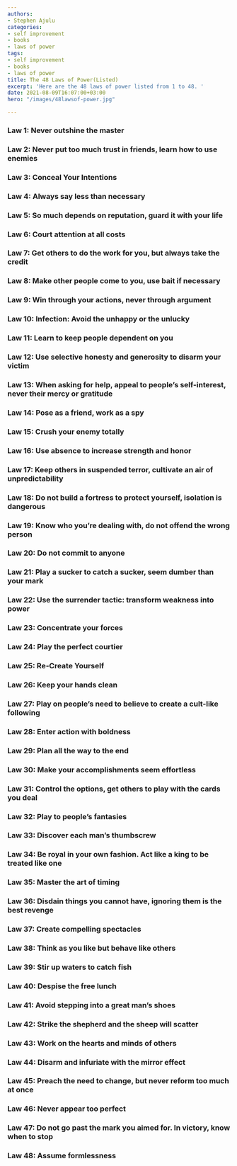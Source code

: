 ```yaml
---
authors:
- Stephen Ajulu
categories:
- self improvement
- books
- laws of power
tags:
- self improvement
- books
- laws of power
title: The 48 Laws of Power(Listed)
excerpt: 'Here are the 48 laws of power listed from 1 to 48. '
date: 2021-08-09T16:07:00+03:00
hero: "/images/48lawsof-power.jpg"

---
```

### Law 1: Never outshine the master

### Law 2: Never put too much trust in friends, learn how to use enemies

### Law 3: Conceal Your Intentions

### Law 4: Always say less than necessary

### Law 5: So much depends on reputation, guard it with your life

### Law 6: Court attention at all costs

### Law 7: Get others to do the work for you, but always take the credit

### Law 8: Make other people come to you, use bait if necessary

### Law 9: Win through your actions, never through argument

### Law 10: Infection: Avoid the unhappy or the unlucky

### Law 11: Learn to keep people dependent on you

### Law 12: Use selective honesty and generosity to disarm your victim

### Law 13: When asking for help, appeal to people’s self-interest, never their mercy or gratitude

### Law 14: Pose as a friend, work as a spy

### Law 15: Crush your enemy totally

### Law 16: Use absence to increase strength and honor

### Law 17: Keep others in suspended terror, cultivate an air of unpredictability

### Law 18: Do not build a fortress to protect yourself, isolation is dangerous

### Law 19: Know who you’re dealing with, do not offend the wrong person

### Law 20: Do not commit to anyone

### Law 21: Play a sucker to catch a sucker, seem dumber than your mark

### Law 22: Use the surrender tactic: transform weakness into power

### Law 23: Concentrate your forces

### Law 24: Play the perfect courtier

### Law 25: Re-Create Yourself

### Law 26: Keep your hands clean

### Law 27: Play on people’s need to believe to create a cult-like following

### Law 28: Enter action with boldness

### Law 29: Plan all the way to the end

### Law 30: Make your accomplishments seem effortless

### Law 31: Control the options, get others to play with the cards you deal

### Law 32: Play to people’s fantasies

### Law 33: Discover each man’s thumbscrew

### Law 34: Be royal in your own fashion. Act like a king to be treated like one

### Law 35: Master the art of timing

### Law 36: Disdain things you cannot have, ignoring them is the best revenge

### Law 37: Create compelling spectacles

### Law 38: Think as you like but behave like others

### Law 39: Stir up waters to catch fish

### Law 40: Despise the free lunch

### Law 41: Avoid stepping into a great man’s shoes

### Law 42: Strike the shepherd and the sheep will scatter

### Law 43: Work on the hearts and minds of others

### Law 44: Disarm and infuriate with the mirror effect

### Law 45: Preach the need to change, but never reform too much at once

### Law 46: Never appear too perfect

### Law 47: Do not go past the mark you aimed for. In victory, know when to stop

### Law 48: Assume formlessness
